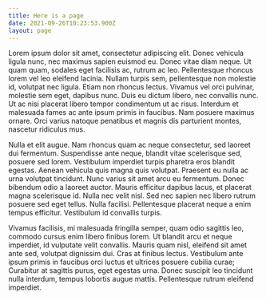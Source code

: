 ```yaml
---
title: Here is a page
date: 2021-09-26T10:23:53.900Z
layout: page
---
```

Lorem ipsum dolor sit amet, consectetur adipiscing elit. Donec vehicula ligula nunc, nec maximus sapien euismod eu. Donec vitae diam neque. Ut quam quam, sodales eget facilisis ac, rutrum ac leo. Pellentesque rhoncus lorem vel leo eleifend lacinia. Nullam turpis sem, pellentesque non molestie id, volutpat nec ligula. Etiam non rhoncus lectus. Vivamus vel orci pulvinar, molestie sem eget, dapibus nunc. Duis eu dictum libero, nec convallis nunc. Ut ac nisi placerat libero tempor condimentum ut ac risus. Interdum et malesuada fames ac ante ipsum primis in faucibus. Nam posuere maximus ornare. Orci varius natoque penatibus et magnis dis parturient montes, nascetur ridiculus mus.

Nulla et elit augue. Nam rhoncus quam ac neque consectetur, sed laoreet dui fermentum. Suspendisse ante neque, blandit vitae scelerisque sed, posuere sed lorem. Vestibulum imperdiet turpis pharetra eros blandit egestas. Aenean vehicula quis magna quis volutpat. Praesent eu nulla ac urna volutpat tincidunt. Nunc varius sit amet arcu eu fermentum. Donec bibendum odio a laoreet auctor. Mauris efficitur dapibus lacus, et placerat magna scelerisque id. Nulla nec velit nisl. Sed nec sapien nec libero rutrum posuere sed eget tellus. Nulla facilisi. Pellentesque placerat neque a enim tempus efficitur. Vestibulum id convallis turpis.

Vivamus facilisis, mi malesuada fringilla semper, quam odio sagittis leo, commodo cursus enim libero finibus lorem. Ut blandit arcu et neque imperdiet, id vulputate velit convallis. Mauris quam nisl, eleifend sit amet ante sed, volutpat dignissim dui. Cras at finibus lectus. Vestibulum ante ipsum primis in faucibus orci luctus et ultrices posuere cubilia curae; Curabitur at sagittis purus, eget egestas urna. Donec suscipit leo tincidunt nulla interdum, tempus lobortis augue mattis. Pellentesque rutrum eleifend imperdiet.
